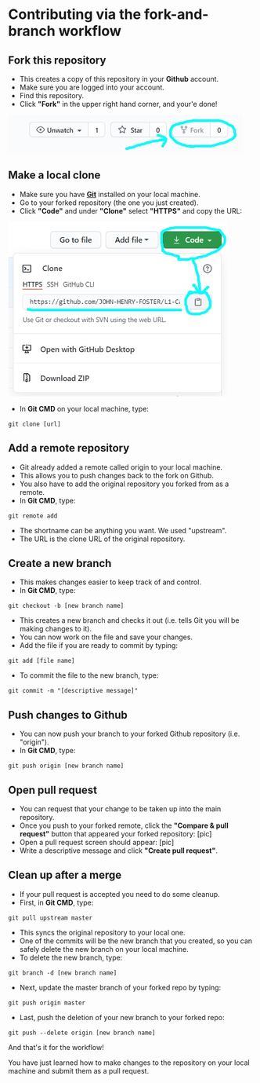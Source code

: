 # Contributing via the fork-and-branch workflow

## Fork this repository 
* This creates a copy of this repository in your **Github** account.
* Make sure you are logged into your account.
* Find this repository.
* Click **"Fork"** in the upper right hand corner, and your'e done!

![](Github-images/1.jpg)

## Make a local clone
* Make sure you have [**Git**](https://docs.github.com/en/github/getting-started-with-github/quickstart/set-up-git) installed on your local machine.
* Go to your forked repository (the one you just created). 
* Click **"Code"** and under **"Clone"** select **"HTTPS"** and copy the URL:

![](Github-images/2.jpg)

* In **Git CMD** on your local machine, type: 

```
git clone [url]
```   

## Add a remote repository
* Git already added a remote called origin to your local machine. 
* This allows you to push changes back to the fork on Github.
* You also have to add the original repository you forked from as a remote.
* In **Git CMD**, type:

```
git remote add
```

* The shortname can be anything you want. We used "upstream".
* The URL is the clone URL of the original repository.

## Create a new branch
* This makes changes easier to keep track of and control.
* In **Git CMD**, type:

```
git checkout -b [new branch name]
```
* This creates a new branch and checks it out (i.e. tells Git you will be making changes to it).
* You can now work on the file and save your changes.		
* Add the file if you are ready to commit by typing:

```
git add [file name]
```

* To commit the file to the new branch, type:

```
git commit -m "[descriptive message]"
```

## Push changes to Github
* You can now push your branch to your forked Github repository (i.e. "origin").
* In **Git CMD**, type:
 
```
git push origin [new branch name]
```

## Open pull request
* You can request that your change to be taken up into the main repository.
* Once you push to your forked remote, click the **"Compare & pull request"** button that appeared your forked repository:
[pic]
* Open a pull request screen should appear:
[pic]
* Write a descriptive message and click **"Create pull request"**.

## Clean up after a merge
* If your pull request is accepted you need to do some cleanup.
* First, in **Git CMD**, type:

```
git pull upstream master
```

* This syncs the original repository to your local one.
* One of the commits will be the new branch that you created, so you can safely delete the new branch on your local machine. 
* To delete the new branch, type:
 
```
git branch -d [new branch name]
```

* Next, update the master branch of your forked repo by typing:

```
git push origin master
```

* Last, push the deletion of your new branch to your forked repo:

```
git push --delete origin [new branch name]
```

And that's it for the workflow! 

You have just learned how to make changes to the repository on your local machine and submit them as a pull request.
